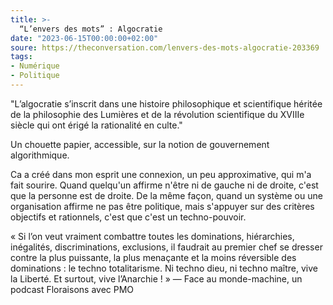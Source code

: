 ```yaml
---
title: >-
  “L’envers des mots” : Algocratie
date: "2023-06-15T00:00:00+02:00"
soure: https://theconversation.com/lenvers-des-mots-algocratie-203369
tags:
- Numérique
- Politique
---
```


"L’algocratie s’inscrit dans une histoire philosophique et scientifique héritée de la philosophie des Lumières et de la révolution scientifique du XVIIIe siècle qui ont érigé la rationalité en culte."

Un chouette papier, accessible, sur la notion de gouvernement algorithmique. 

Ca a créé dans mon esprit une connexion, un peu approximative, qui m'a fait sourire. Quand quelqu'un affirme n'être ni de gauche ni de droite, c'est que la personne est de droite. De la même façon, quand un système ou une organisation affirme ne pas être politique, mais s'appuyer sur des critères objectifs et rationnels, c'est que c'est un techno-pouvoir. 

« Si l’on veut vraiment combattre toutes les dominations, hiérarchies, inégalités, discriminations, exclusions, il faudrait au premier chef se dresser contre la plus puissante, la plus menaçante et la moins réversible des dominations : le techno totalitarisme. Ni techno dieu, ni techno maître, vive la Liberté. Et surtout, vive l’Anarchie ! » — Face au monde-machine, un podcast Floraisons avec PMO